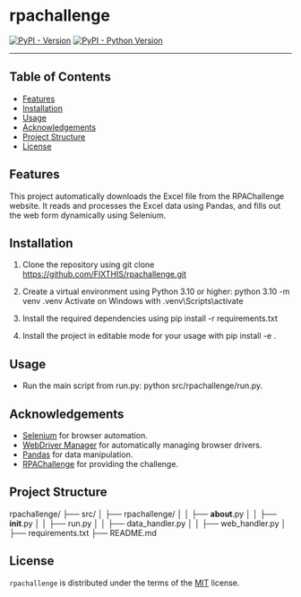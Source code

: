 # rpachallenge

[![PyPI - Version](https://img.shields.io/pypi/v/rpachallenge.svg)](https://pypi.org/project/rpachallenge)
[![PyPI - Python Version](https://img.shields.io/pypi/pyversions/rpachallenge.svg)](https://pypi.org/project/rpachallenge)

-----

## Table of Contents

- [Features](#features)
- [Installation](#installation)
- [Usage](#usage)
- [Acknowledgements](#acknowledgements)
- [Project Structure](#project_structure)
- [License](#license)

## Features

This project automatically downloads the Excel file from the RPAChallenge website. It reads and processes the Excel data using Pandas, and fills out the web form dynamically using Selenium.

## Installation

1. Clone the repository using
   git clone https://github.com/FIXTHIS/rpachallenge.git

2. Create a virtual environment using Python 3.10 or higher:
    python 3.10 -m venv .venv
    Activate on Windows with 
    .venv\Scripts\activate

3. Install the required dependencies using
    pip install -r requirements.txt

4. Install the project in editable mode for your usage with
    pip install -e .

## Usage

- Run the main script from run.py:
    python src/rpachallenge/run.py.

## Acknowledgements

- [Selenium](https://www.selenium.dev/) for browser automation.
- [WebDriver Manager](https://github.com/SergeyPirogov/webdriver_manager) for automatically managing browser drivers.
- [Pandas](https://pandas.pydata.org/) for data manipulation.
- [RPAChallenge](https://www.rpachallenge.com/) for providing the challenge.

## Project Structure

rpachallenge/
├── src/
│   ├── rpachallenge/
│   │   ├── __about__.py
│   │   ├── __init__.py
│   │   ├── run.py
│   │   ├── data_handler.py
│   │   ├── web_handler.py
│   ├── requirements.txt
├── README.md

## License

`rpachallenge` is distributed under the terms of the [MIT](https://spdx.org/licenses/MIT.html) license.